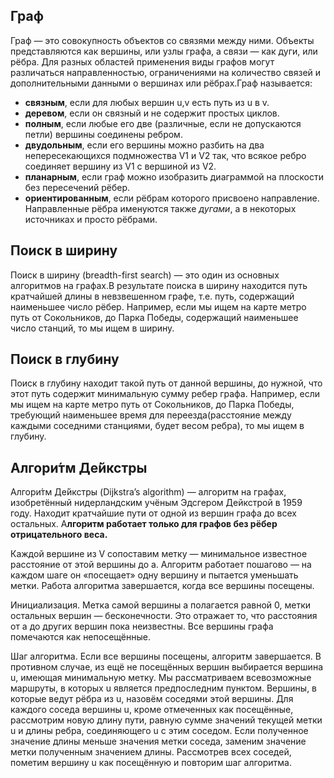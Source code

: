 ## Граф

Граф — это совокупность объектов со связями между ними. Объекты представляются как вершины, или узлы графа, а связи — как дуги, или рёбра. Для разных областей применения виды графов могут различаться направленностью, ограничениями на количество связей и дополнительными данными о вершинах или рёбрах.Граф называется:

- **связным**, если для любых вершин u,v есть путь из u в v.
- **деревом**, если он связный и не содержит простых циклов.
- **полным**, если любые его две (различные, если не допускаются петли) вершины соединены ребром.
- **двудольным**, если его вершины можно разбить на два непересекающихся подмножества V1 и V2 так, что всякое ребро соединяет вершину из V1 с вершиной из V2.
- **планарным**, если граф можно изобразить диаграммой на плоскости без пересечений рёбер.
- **ориентированным**, если рёбрам которого присвоено направление. Направленные рёбра именуются также *дугами*, а в некоторых источниках и просто рёбрами.

## Поиск в ширину

Поиск в ширину (breadth-first search) — это один из основных алгоритмов на графах.В результате поиска в ширину находится путь кратчайшей длины в невзвешенном графе, т.е. путь, содержащий наименьшее число рёбер. Например, если мы ищем на карте метро путь от Сокольников, до Парка Победы, содержащий наименьшее число станций, то мы ищем в ширину.

## Поиск в глубину

Поиск в глубину находит такой путь от данной вершины, до нужной, что этот путь содержит минимальную сумму ребер графа. Например, если мы ищем на карте метро путь от Сокольников, до Парка Победы, требующий наименьшее время для переезда(расстояние между каждыми соседними станциями, будет весом ребра), то мы ищем в глубину.

## Алгори́тм Де́йкстры

Алгори́тм Де́йкстры (Dijkstra’s algorithm) — алгоритм на графах, изобретённый нидерландским учёным Эдсгером Дейкстрой в 1959 году. Находит кратчайшие пути от одной из вершин графа до всех остальных. А**лгоритм работает только для графов без рёбер отрицательного веса.**

Каждой вершине из V сопоставим метку — минимальное известное расстояние от этой вершины до a. Алгоритм работает пошагово — на каждом шаге он «посещает» одну вершину и пытается уменьшать метки. Работа алгоритма завершается, когда все вершины посещены.

Инициализация. Метка самой вершины a полагается равной 0, метки остальных вершин — бесконечности. Это отражает то, что расстояния от a до других вершин пока неизвестны. Все вершины графа помечаются как непосещённые.

Шаг алгоритма. Если все вершины посещены, алгоритм завершается. В противном случае, из ещё не посещённых вершин выбирается вершина u, имеющая минимальную метку. Мы рассматриваем всевозможные маршруты, в которых u является предпоследним пунктом. Вершины, в которые ведут рёбра из u, назовём соседями этой вершины. Для каждого соседа вершины u, кроме отмеченных как посещённые, рассмотрим новую длину пути, равную сумме значений текущей метки u и длины ребра, соединяющего u с этим соседом. Если полученное значение длины меньше значения метки соседа, заменим значение метки полученным значением длины. Рассмотрев всех соседей, пометим вершину u как посещённую и повторим шаг алгоритма.